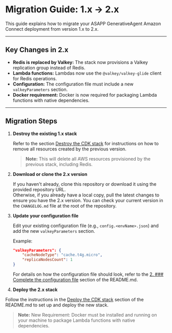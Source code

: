 # Migration Guide: 1.x → 2.x

This guide explains how to migrate your ASAPP GenerativeAgent Amazon Connect deployment from version 1.x to 2.x.

---

## Key Changes in 2.x

- **Redis is replaced by Valkey:** The stack now provisions a Valkey replication group instead of Redis.
- **Lambda functions:** Lambdas now use the `@valkey/valkey-glide` client for Redis operations.
- **Configuration:** The configuration file must include a new `valkeyParameters` section.
- **Docker requirement:** Docker is now required for packaging Lambda functions with native dependencies. 

---

## Migration Steps

1. **Destroy the existing 1.x stack**

   Refer to the section [Destroy the CDK stack](./README.md#destroy-the-cdk-stack) for instructions on how to remove all resources created by the previous version.  
   > **Note:** This will delete all AWS resources provisioned by the previous stack, including Redis.

2. **Download or clone the 2.x version**

    If you haven't already, clone this repository or download it using the provided repository URL.  
    Otherwise, if you already have a local copy, pull the latest changes to ensure you have the 2.x version. You can check your current version in the `CHANGELOG.md` file at the root of the repository.

3. **Update your configuration file**

    Edit your existing configuration file (e.g., `config.<envName>.json`) and add the new `valkeyParameters` section. 

    Example:

    ```json
    "valkeyParameters": {
        "cacheNodeType": "cache.t4g.micro",
        "replicaNodesCount": 1
    }
    ```
       
    For details on how the configuration file should look, refer to the [2. ### Complete the configuration file](./README.md#complete-the-configuration-file) section of the README.md.

4. **Deploy the 2.x stack**

Follow the instructions in the [Deploy the CDK stack](./README.md#deploy-the-cdk-stack) section of the README.md to set up and deploy the new stack.
 > **Note:** New Requirement: Docker must be installed and running on your machine to package Lambda functions with native dependencies.
